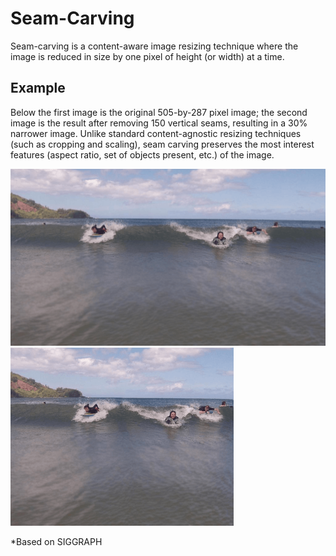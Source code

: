# Seam-Carving

Seam-carving is a content-aware image resizing technique where the image is reduced in size by one pixel of height (or width) at a time.
## Example
Below the first image is the original 505-by-287 pixel image; the second image is the result after removing 150 vertical seams, resulting in a 30% narrower image. Unlike standard content-agnostic resizing techniques (such as cropping and scaling), seam carving preserves the most interest features (aspect ratio, set of objects present, etc.) of the image.

![](example1.png)
![](example2.png)

*Based on SIGGRAPH
